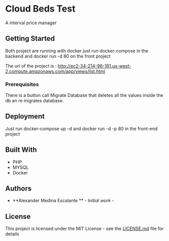 # Cloud Beds Test

A interval price manager

## Getting Started

Both project are running with docker just run docker-compose in the backend and docker run -d 80 on the front project

The url of the project is : http://ec2-34-214-96-161.us-west-2.compute.amazonaws.com/app/views/list.html

### Prerequisites

There is a button call Migrate Database that deletes all the values inside the db an re migrates database.


## Deployment

Just run docker-compose up -d and docker run -d -p 80 in the front-end project

## Built With

* PHP
* MYSQL
* Docker

## Authors

* **Alexander Medina Escalante ** - *Initial work* - 


## License

This project is licensed under the MIT License - see the [LICENSE.md](LICENSE.md) file for details
